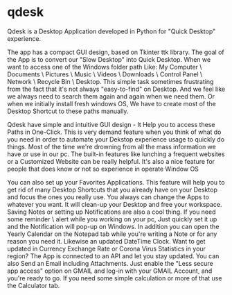 # qdesk
Qdesk is a Desktop Application developed in Python for "Quick Desktop" experience.


The app has a compact GUI design, based on Tkinter ttk library. 
The goal of the App is to convert our "Slow Desktop" into Quick Desktop. 
When we want to access one of the Windows folder path Like: 
My Computer \ Documents \ Pictures \ Music \ Videos \ Downloads \ Control Panel \ Network \ Recycle Bin \ Desktop. 
This simple task sometimes frustrating from the fact that it's not always "easy-to-find" on Desktop. 
And we feel like we always need to search them again and again when we need them. 
Or when we initially install fresh windows OS, We have to create most of the Desktop Shortcut to these paths manually.

Qdesk have simple and intuitive GUI design - It Help you to access these Paths in One-Click. 
This is very demand feature when you think of what do you need in order to automate your Dekstop experience usage to quickly do things. 
Most of the time we're drowning from all the mass information we have or use in our pc. 
The built-in features like lunching a frequent websites or a Customized Website can be really helpful. 
It's also a nice feature for people that does know or not so experience in operate Window OS

You can also set up your Favorites Applications. 
This feature will help you to get rid of many Desktop Shortcuts that you already have on your Desktop and focus the ones you really use. 
You always can change the Apps to whatever you want. It will clean-up your Desktop and free your workspace. Saving Notes or setting up Notifications are also a cool thing.
If you need some reminder \ alert while you working on your pc, Just quickly set it up and the Notification will pop-up on Windows. 
In addition you can open the Yearly Calendar on the Notepad tab while you're writing a Note or for any reason you need it. 
Likewise an updated DateTime Clock. Want to get updated in Currency Exchange Rate or Corona Virus Statistics in your region? 
The App is connected to an API and let you stay updated. You can also Send an Email including Attachments. 
Just enable the "Less secure app access" option on GMAIL and log-in with your GMAIL Account, and you're ready to go. 
If you need some simple calculation or more of that use the Calculator tab.
